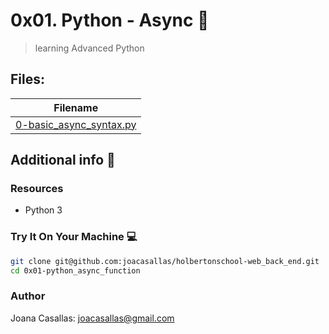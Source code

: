 # 0x01. Python - Async :girl:

> learning Advanced Python

## Files:

| Filename |
| ------ |
| [0-basic_async_syntax.py](https://github.com/joacasallas/holbertonschool-web_back_end/blob/master/0x01-python_async_function/0-basic_async_syntax.py)|

## Additional info :construction:
### Resources

- Python 3

### Try It On Your Machine :computer:
```bash
git clone git@github.com:joacasallas/holbertonschool-web_back_end.git
cd 0x01-python_async_function
```

### Author
Joana Casallas: joacasallas@gmail.com
